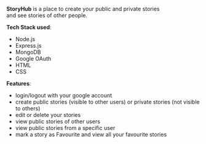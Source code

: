 **StoryHub** is a place to create your public and private stories <br> and see stories of other people.

**Tech Stack used**: 
* Node.js
* Express.js
* MongoDB
* Google OAuth  
* HTML
* CSS  

**Features**:

* login/logout with your google account
* create public stories (visible to other users) or private stories (not visible to others)
* edit or delete your stories
* view public stories of other users
* view public stories from a specific user
* mark a story as Favourite and view all your favourite stories


